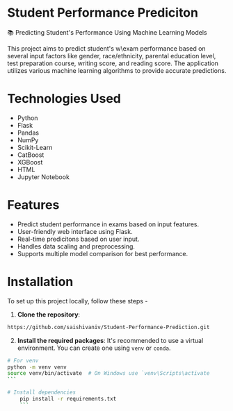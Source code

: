 # Student Performance Prediciton
📚 Predicting Student's Performance Using Machine Learning Models

This project aims to predict student's w\exam performance based on several input factors like gender, race/ethnicity, parental education level, test preparation course, writing score, and reading score. The application utilizes various machine learning algorithms to provide accurate predictions.


# Technologies Used

- Python
- Flask
- Pandas
- NumPy
- Scikit-Learn
- CatBoost
- XGBoost
- HTML
- Jupyter Notebook


# Features
* Predict student performance in exams based on input features.
* User-friendly web interface using Flask.
* Real-time predicitons based on user input.
* Handles data scaling and preprocessing.
* Supports multiple model comparison for best performance.

  
# Installation

To set up this project locally, follow these steps -
1. **Clone the repository**:
```bash
https://github.com/saishivaniv/Student-Performance-Prediction.git
```

2.  **Install the required packages**:
It's recommended to use a virtual environment. You can create one using `venv` or `conda`.
    
````bash
# For venv
python -m venv venv
source venv/bin/activate  # On Windows use `venv\Scripts\activate
```

# Install dependencies
    pip install -r requirements.txt
    ```
